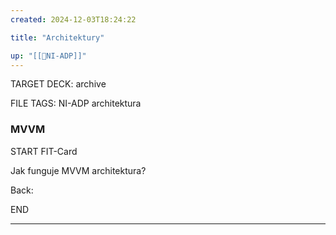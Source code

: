 ```yaml
---
created: 2024-12-03T18:24:22

title: "Architektury"

up: "[[📖NI-ADP]]"
---
```


TARGET DECK: archive

FILE TAGS: NI-ADP architektura

### MVVM

START
FIT-Card

Jak funguje MVVM architektura?

Back:
<!--ID: 1736497489637-->

END

---
